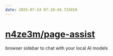 ```yaml
---
date: 2025-07-24 07:10:44.733919
---
```


# [n4ze3m/page-assist](https://github.com/n4ze3m/page-assist)

browser sidebar to chat with your local AI models